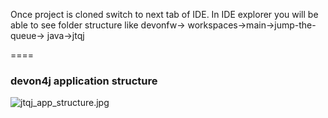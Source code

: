 Once project is cloned switch to next tab of IDE. In IDE explorer you will be able to see folder structure like devonfw-&gt; workspaces-&gt;main-&gt;jump-the-queue-&gt; java-&gt;jtqj 

====
### devon4j application structure


![jtqj_app_structure.jpg](./assets/jtqj_app_structure.jpg)



